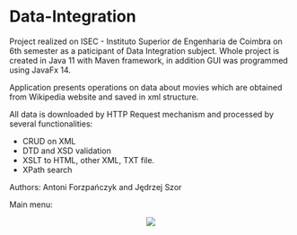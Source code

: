 # Data-Integration

Project realized on ISEC - Instituto Superior de Engenharia de Coimbra on 6th semester as a paticipant of Data Integration subject. 
Whole project is created in Java 11 with Maven framework, in addition GUI was programmed using JavaFx 14.

Application presents operations on data about movies which are obtained from Wikipedia website and saved in xml structure. 

All data is downloaded by HTTP Request mechanism and processed by several functionalities:
* CRUD on XML
* DTD and XSD validation
* XSLT to HTML, other XML, TXT file.
* XPath search

Authors: Antoni Forzpańczyk and Jędrzej Szor

Main menu:
<p align="center">
  <img src="images/mainView.png" />
</p>

